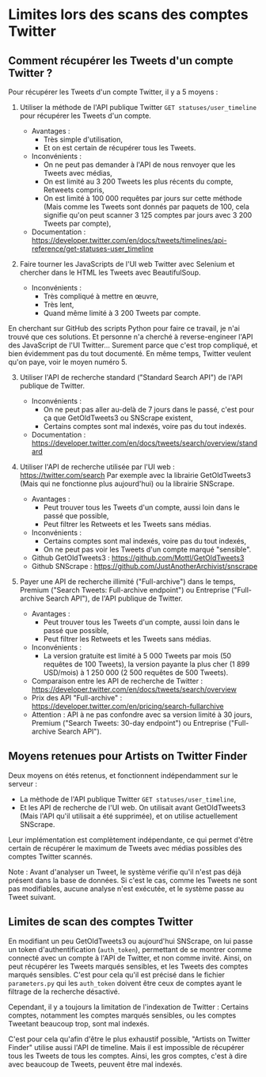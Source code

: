 # Limites lors des scans des comptes Twitter

## Comment récupérer les Tweets d'un compte Twitter ?

Pour récupérer les Tweets d'un compte Twitter, il y a 5 moyens :

1. Utiliser la méthode de l'API publique Twitter `GET statuses/user_timeline` pour récupérer les Tweets d'un compte.
   * Avantages :
     - Très simple d'utilisation,
     - Et on est certain de récupérer tous les Tweets.
   * Inconvénients :
     - On ne peut pas demander à l'API de nous renvoyer que les Tweets avec médias,
     - On est limité au 3 200 Tweets les plus récents du compte, Retweets compris,
     - On est limité à 100 000 requêtes par jours sur cette méthode (Mais comme les Tweets sont donnés par paquets de 100, cela signifie qu'on peut scanner 3 125 comptes par jours avec 3 200 Tweets par compte),
   * Documentation : https://developer.twitter.com/en/docs/tweets/timelines/api-reference/get-statuses-user_timeline

2. Faire tourner les JavaScripts de l'UI web Twitter avec Selenium et chercher dans le HTML les Tweets avec BeautifulSoup.
   * Inconvénients :
     - Très compliqué à mettre en œuvre,
     - Très lent,
     - Quand même limité à 3 200 Tweets par compte.

En cherchant sur GitHub des scripts Python pour faire ce travail, je n'ai trouvé que ces solutions. Et personne n'a cherché à reverse-engineer l'API des JavaScript de l'UI Twitter... Surement parce que c'est trop compliqué, et bien évidemment pas du tout documenté. En même temps, Twitter veulent qu'on paye, voir le moyen numéro 5.

3. Utiliser l'API de recherche standard ("Standard Search API") de l'API publique de Twitter.
   * Inconvénients :
     - On ne peut pas aller au-delà de 7 jours dans le passé, c'est pour ça que GetOldTweets3 ou SNScrape existent,
     - Certains comptes sont mal indexés, voire pas du tout indexés.
   * Documentation : https://developer.twitter.com/en/docs/tweets/search/overview/standard

4. Utiliser l'API de recherche utilisée par l'UI web : https://twitter.com/search
   Par exemple avec la librairie GetOldTweets3 (Mais qui ne fonctionne plus aujourd'hui) ou la librairie SNScrape.
   * Avantages :
     - Peut trouver tous les Tweets d'un compte, aussi loin dans le passé que possible,
     - Peut filtrer les Retweets et les Tweets sans médias.
   * Inconvénients :
     - Certains comptes sont mal indexés, voire pas du tout indexés,
     - On ne peut pas voir les Tweets d'un compte marqué "sensible".
   * Github GetOldTweets3 : https://github.com/Mottl/GetOldTweets3
   * Github SNScrape : https://github.com/JustAnotherArchivist/snscrape

5. Payer une API de recherche illimité ("Full-archive") dans le temps, Premium ("Search Tweets: Full-archive endpoint") ou Entreprise ("Full-archive Search API"), de l'API publique de Twitter.
   * Avantages :
     - Peut trouver tous les Tweets d'un compte, aussi loin dans le passé que possible,
     - Peut filtrer les Retweets et les Tweets sans médias.
   * Inconvénients :
     - La version gratuite est limité à 5 000 Tweets par mois (50 requêtes de 100 Tweets), la version payante la plus cher (1 899 USD/mois) à 1 250 000 (2 500 requêtes de 500 Tweets).
   * Comparaison entre les API de recherche de Twitter : https://developer.twitter.com/en/docs/tweets/search/overview
   * Prix des API "Full-archive" : https://developer.twitter.com/en/pricing/search-fullarchive
   * Attention : API à ne pas confondre avec sa version limité à 30 jours, Premium ("Search Tweets: 30-day endpoint") ou Entreprise ("Full-archive Search API").


## Moyens retenues pour Artists on Twitter Finder

Deux moyens on étés retenus, et fonctionnent indépendamment sur le serveur :
* La mèthode de l'API publique Twitter `GET statuses/user_timeline`,
* Et les API de recherche de l'UI web. On utilisait avant GetOldTweets3 (Mais l'API qu'il utilisait a été supprimée), et on utilise actuellement SNScrape.

Leur implémentation est complètement indépendante, ce qui permet d'être certain de récupérer le maximum de Tweets avec médias possibles des comptes Twitter scannés.

Note : Avant d'analyser un Tweet, le système vérifie qu'il n'est pas déjà présent dans la base de données. Si c'est le cas, comme les Tweets ne sont pas modifiables, aucune analyse n'est exécutée, et le système passe au Tweet suivant.


## Limites de scan des comptes Twitter

En modifiant un peu GetOldTweets3 ou aujourd'hui SNScrape, on lui passe un token d'authentification (`auth_token`), permettant de se montrer comme connecté avec un compte à l'API de Twitter, et non comme invité.
Ainsi, on peut récupérer les Tweets marqués sensibles, et les Tweets des comptes marqués sensibles. C'est pour cela qu'il est précisé dans le fichier `parameters.py` qui les `auth_token` doivent être ceux de comptes ayant le filtrage de la recherche désactivé.

Cependant, il y a toujours la limitation de l'indexation de Twitter : Certains comptes, notamment les comptes marqués sensibles, ou les comptes Tweetant beaucoup trop, sont mal indexés.

C'est pour cela qu'afin d'être le plus exhaustif possible, "Artists on Twitter Finder" utilise aussi l'API de timeline. Mais il est impossible de récupérer tous les Tweets de tous les comptes. Ainsi, les gros comptes, c'est à dire avec beaucoup de Tweets, peuvent être mal indexés.
